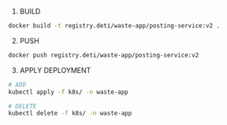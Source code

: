
1. BUILD
```bash
docker build -t registry.deti/waste-app/posting-service:v2 .
```

2. PUSH
```bash
docker push registry.deti/waste-app/posting-service:v2
```

3. APPLY DEPLOYMENT
```bash
# ADD
kubectl apply -f k8s/ -n waste-app 

# DELETE
kubectl delete -f k8s/ -n waste-app 
```